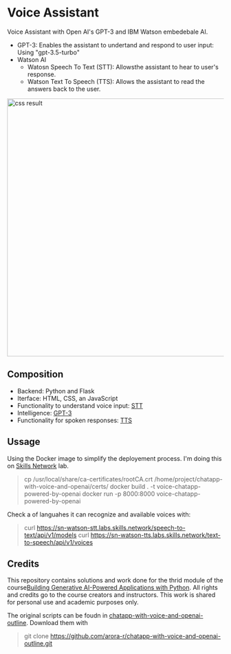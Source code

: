 # Voice Assistant
 Voice Assistant with Open AI's GPT-3 and IBM Watson embedebale AI. 

  - GPT-3: Enables the assistant to undertand and respond to user input: Using "gpt-3.5-turbo"
  - Watson AI
    - Watosn Speech To Text (STT): Allowsthe  assistant to hear to user's response.
    - Watson Text To Speech (TTS): Allows the assistant to read the answers back to the user.

<img src="https://github.com/MartinezAgullo/GenAI_3_VoiceAssistant/tree/main/tmp/Voice-lightmode.png" alt="css result" width="600"/>





## Composition

  - Backend: Python and Flask
  - Iterface: HTML, CSS, an JavaScript
  - Functionality to understand voice input: [STT](https://www.ibm.com/products/speech-to-text#:~:text=IBM%20Watson%C2%AE%20Speech%20to,agent%20assistance%20and%20speech%20analytics.)
  - Intelligence: [GPT-3](https://openai.com/index/gpt-3-apps/)
  - Functionality for spoken responses: [TTS](https://www.ibm.com/products/text-to-speech)

## Ussage

<!-- > pip install -r requirements.txt -->

Using the Docker image to simplify the deployement process. I'm doing this on [Skills Network](https://skills.network/) lab.
> cp /usr/local/share/ca-certificates/rootCA.crt /home/project/chatapp-with-voice-and-openai/certs/
> docker build . -t voice-chatapp-powered-by-openai
> docker run -p 8000:8000 voice-chatapp-powered-by-openai


Check a of languahes it can recognize and available voices with:
> curl https://sn-watson-stt.labs.skills.network/speech-to-text/api/v1/models
> curl https://sn-watson-tts.labs.skills.network/text-to-speech/api/v1/voices


## Credits
This repository contains solutions and work done for the thrid module of the course[Building Generative AI-Powered Applications with Python](https://www.coursera.org/learn/building-gen-ai-powered-applications). All rights and credits go to the course creators and instructors. This work is shared for personal use and academic purposes only.

The original scripts can be foudn in [chatapp-with-voice-and-openai-outline](https://github.com/arora-r/chatapp-with-voice-and-openai-outline.git). Download them with

> git clone https://github.com/arora-r/chatapp-with-voice-and-openai-outline.git